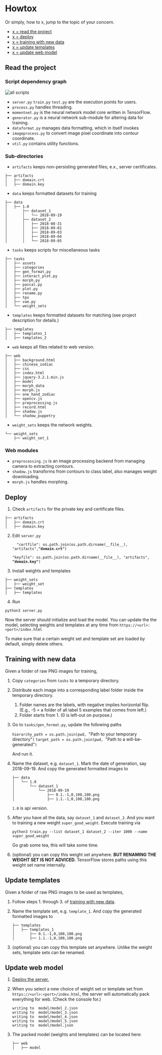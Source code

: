
# Howtox 

Or simply, how to x, jump to the topic of your concern.

* [x = read the project](#read-the-project)
* [x = deploy](#deploy)
* [x = training with new data](#training-with-new-data)
* [x = update templates](#update-templates)
* [x = update web model](#update-web-model)

## Read the project

### Script dependency graph

![all scripts](files.png)

* `server.py` `train.py` `test.py` are the execution points for users.
* `process.py` handles threading.
* `momentnet.py` is the neural network model core written in TensorFlow.
* `generator.py` is a neural network sub-module for altering data for training.
* `dataformat.py` manages data formatting, which in itself invokes 
* `imageprocess.py` to convert image pixel coordinate into contour coordinate.
* `util.py` contains utility functions.

### Sub-directories

*  `artifacts` keeps non-persisting generated files; e.x., server certificates.
```
├── artifacts
│   ├── domain.crt
│   ├── domain.key
```
* `data` keeps formatted datasets for training
```
├── data
│   ├── 1.0
│       ├── dataset_1
│       │   └── 2018-09-19
│       ├── dataset_2
│       │   ├── 2018-08-31
│       │   ├── 2018-09-01
│       │   ├── 2018-09-03
│       │   ├── 2018-09-04
│       │   └── 2018-09-05
```
* `tasks` keeps scripts for miscellaneous tasks
```
├── tasks
│   ├── assets
│   ├── categories
│   ├── gen_format.py
│   ├── interact_plot.py
│   ├── morph.py
│   ├── pascal.py
│   ├── plot.py
│   ├── rename.py
│   ├── tpu
│   ├── vae.py
│   └── weight_sets
```
* `templates` keeps formatted datasets for matching (see project description for details.)
```
├── templates
│   ├── templates_1
│   ├── templates_2
```
* `web` keeps all files related to web version.
```
├── web
│   ├── background.html
│   ├── chinese_zodiac
│   ├── css
│   ├── index.html
│   ├── jquery-3.2.1.min.js
│   ├── model
│   ├── morph_data
│   ├── morph.js
│   ├── one_hand_zodiac
│   ├── opencv.js
│   ├── preprocessing.js
│   ├── record.html
│   ├── shadow.js
│   └── shadow_puppetry
```
* `weight_sets` keeps the network weights.
```
└── weight_sets
    ├── weight_set_1
```

### Web modules

* `preprocessing.js` is an image processing backend from managing camera to extracting contours.
* `shadow.js` transforms from contours to class label, also manages weight downloading.
* `morph.js` handles morphing.

## Deploy

1. Check `artifacts` for the private key and certificate files.
```
├── artifacts
│   ├── domain.crt
│   ├── domain.key
```
2. Edit `server.py`

    `   "certfile": os.path.join(os.path.dirname(__file__), "artifacts", `**`"domain.crt"`**`)`

    `"keyfile": os.path.join(os.path.dirname(__file__), "artifacts", `**`"domain.key"`**`)`

3. Install weights and templates
```
├── weight_sets
│   ├── weight_set
├── templates
│   ├── templates
```

4. Run
```
python3 server.py
```

Now the server should initialize and load the model. You can update the the model, selecting weights and templates at any time from `https://<url>:<port>/index.html`

To make sure that a certain weight set and template set are loaded by default, simply delete others.

## Training with new data

Given a folder of raw PNG images for training, 

1. Copy `categories` from `tasks` to a temporary directory.
2. Distribute each image into a corresponding label folder inside the temporary directory.
    1. Folder names are the labels, with negative implies horizontal flip. (E.g., -5 = a folder of all label 5 examples that comes from left.) 
    2. Folder starts from 1. (0 is left-out on purpose.)
3. Go to `tasks/gen_format.py`, update the following paths

    `hierarchy_path = os.path.join(pwd, `"Path to your temporary directory"`)`
    `target_path = os.path.join(pwd, `"Path to a will-be-generated"`)`

    And run it.

4. Name the dataset, e.g. `dataset_1`. Mark the date of generation, say 2018-09-19. And copy the generated formatted images to

    ```
    ├── data
    │   └── 1.0
    │       └── dataset_1
    │           └── 2018-09-19
    │               ├── 0.1.-1,0,100,100.png
    │               ├── 1.1.-1,0,100,100.png
    ```

    `1.0` is api version.

5. After you have all the data, say `dataset_1` and `dataset_2`. And you want to training a new weight `super_good_weight`. Execute training via

    ```
    python3 train.py --list dataset_1 dataset_2 --iter 1000 --name super_good_weight
    ```

    Go grab some tea, this will take some time.

6. (optional) you can copy this weight set anywhere. **BUT RENAMING THE WEIGHT SET IS NOT ADVICED.** TensorFlow stores paths using this weight set name internally.

## Update templates

Given a folder of raw PNG images to be used as templates, 

1. Follow steps 1. through 3. of [training with new data](#training-with-new-data).
2. Name the template set, e.g. `template_1`. And copy the generated formatted images to
    ```
    ├── templates
    │   ├── templates_1
    │       ├── 0.1.-1,0,100,100.png
    │       ├── 1.1.-1,0,100,100.png
    ```

3. (optional) you can copy this template set anywhere. Unlike the weight sets, template sets can be renamed.

## Update web model

1. [Deploy the server.](#deploy)

2. When you select a new choice of weight set or template set from `https://<url>:<port>/index.html`, the server will automatically pack everything for web. (Check the console for.)
    ```
    writing to  model/model_2.json
    writing to  model/model_3.json
    writing to  model/model_4.json
    writing to  model/model_5.json
    writing to  model/model.json
    ```

3. The packed model (weights and templates) can be located here:
    ```
    ├── web
    │   ├── model
    ```
